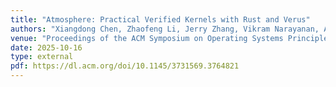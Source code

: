 ```yaml
---
title: "Atmosphere: Practical Verified Kernels with Rust and Verus"
authors: "Xiangdong Chen, Zhaofeng Li, Jerry Zhang, Vikram Narayanan, Anton Burtsev"
venue: "Proceedings of the ACM Symposium on Operating Systems Principles (SOSP)"
date: 2025-10-16
type: external
pdf: https://dl.acm.org/doi/10.1145/3731569.3764821
---
```


